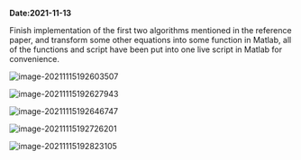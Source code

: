 **Date:2021-11-13**

Finish implementation of the first two algorithms mentioned in the reference paper, and transform some other equations into some function in Matlab, all of the functions and script have been put into one live script in Matlab for convenience.

![image-20211115192603507](C:\Users\admin\AppData\Roaming\Typora\typora-user-images\image-20211115192603507.png)

![image-20211115192627943](C:\Users\admin\AppData\Roaming\Typora\typora-user-images\image-20211115192627943.png)

![image-20211115192646747](C:\Users\admin\AppData\Roaming\Typora\typora-user-images\image-20211115192646747.png)

![image-20211115192726201](C:\Users\admin\AppData\Roaming\Typora\typora-user-images\image-20211115192726201.png)

![image-20211115192823105](C:\Users\admin\AppData\Roaming\Typora\typora-user-images\image-20211115192823105.png)